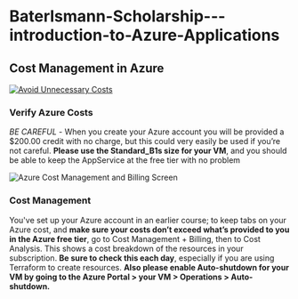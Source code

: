 # Baterlsmann-Scholarship---introduction-to-Azure-Applications

## Cost Management in Azure

[![Avoid Unnecessary Costs](https://img.youtube.com/vi/rj8xt4q6SgA/0.jpg)](https://www.youtube.com/watch?v=rj8xt4q6SgA)

### Verify Azure Costs

*BE CAREFUL* - When you create your Azure account you will be provided a $200.00 credit with no charge, but this could very easily be used if you’re not careful. **Please use the Standard_B1s size for your VM**, and you should be able to keep the AppService at the free tier with no problem

![Azure Cost Management and Billing Screen](https://video.udacity-data.com/topher/2020/May/5eb4cac9_screen-shot-2020-05-07-at-7.56.23-pm/screen-shot-2020-05-07-at-7.56.23-pm.png)


### Cost Management

You've set up your Azure account in an earlier course; to keep tabs on your Azure cost, and **make sure your costs don’t exceed what’s provided to you in the Azure free tier**, go to Cost Management + Billing, then to Cost Analysis. This shows a cost breakdown of the resources in your subscription. **Be sure to check this each day**, especially if you are using Terraform to create resources. **Also please enable Auto-shutdown for your VM by going to the Azure Portal > your VM > Operations > Auto-shutdown.**
